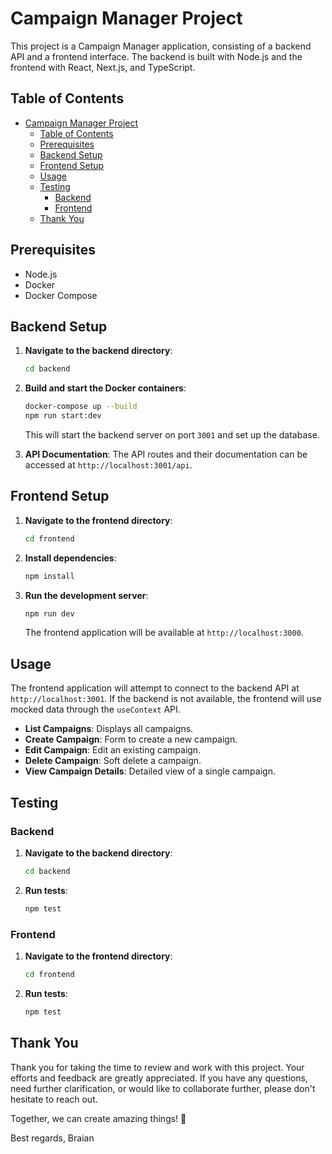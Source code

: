 # Campaign Manager Project

This project is a Campaign Manager application, consisting of a backend API and a frontend interface. The backend is built with Node.js and the frontend with React, Next.js, and TypeScript.

## Table of Contents

- [Campaign Manager Project](#campaign-manager-project)
  - [Table of Contents](#table-of-contents)
  - [Prerequisites](#prerequisites)
  - [Backend Setup](#backend-setup)
  - [Frontend Setup](#frontend-setup)
  - [Usage](#usage)
  - [Testing](#testing)
    - [Backend](#backend)
    - [Frontend](#frontend)
  - [Thank You](#thank-you)

## Prerequisites

- Node.js
- Docker
- Docker Compose

## Backend Setup

1. **Navigate to the backend directory**:

    ```bash
    cd backend
    ```

2. **Build and start the Docker containers**:

    ```bash
    docker-compose up --build
    npm run start:dev
    ```

    This will start the backend server on port `3001` and set up the database.

3. **API Documentation**:
    The API routes and their documentation can be accessed at `http://localhost:3001/api`.

## Frontend Setup

1. **Navigate to the frontend directory**:

    ```bash
    cd frontend
    ```

2. **Install dependencies**:

    ```bash
    npm install
    ```

3. **Run the development server**:

    ```bash
    npm run dev
    ```

    The frontend application will be available at `http://localhost:3000`.

## Usage

The frontend application will attempt to connect to the backend API at `http://localhost:3001`. If the backend is not available, the frontend will use mocked data through the `useContext` API.

- **List Campaigns**: Displays all campaigns.
- **Create Campaign**: Form to create a new campaign.
- **Edit Campaign**: Edit an existing campaign.
- **Delete Campaign**: Soft delete a campaign.
- **View Campaign Details**: Detailed view of a single campaign.

## Testing

### Backend

1. **Navigate to the backend directory**:

    ```bash
    cd backend
    ```

2. **Run tests**:

    ```bash
    npm test
    ```

### Frontend

1. **Navigate to the frontend directory**:

    ```bash
    cd frontend
    ```

2. **Run tests**:

    ```bash
    npm test
    ```

## Thank You

Thank you for taking the time to review and work with this project. Your efforts and feedback are greatly appreciated. If you have any questions, need further clarification, or would like to collaborate further, please don't hesitate to reach out.

Together, we can create amazing things! 🚀

Best regards,
Braian
